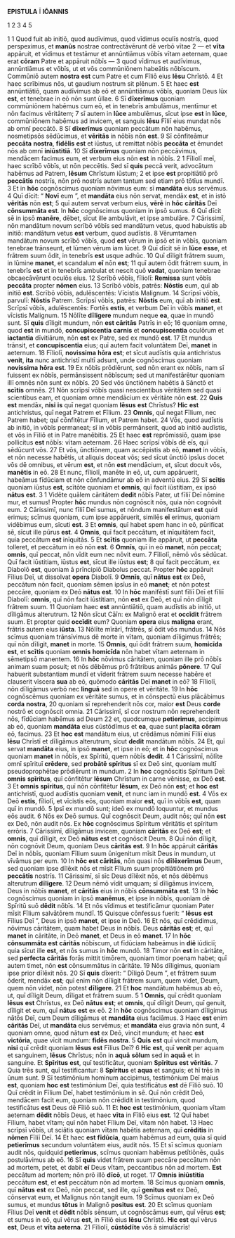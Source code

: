 **EPISTULA** Ī **IŌANNIS**

1 2 3 4 5

1 
1 Quod fuit ab initiō, quod audīvimus, quod vīdimus oculīs nostrīs, quod perspeximus, et **manūs** nostrae contrectāvērunt dē verbō vītae
2 — et **vīta** appāruit, et vīdimus et testāmur et annūntiāmus vōbīs vītam aeternam, quae erat **cōram** Patre et appāruit nōbīs —
3 quod vīdimus et audīvimus, annūntiāmus et vōbīs, ut et vōs commūniōnem habeātis nōbīscum. Commūniō autem **nostra** **est** cum Patre et cum Fīliō eius **Iēsu** Chrīstō.
4 Et haec scrībimus nōs, ut gaudium nostrum sit plēnum.
5 Et haec **est** annūntiātiō, quam audīvimus ab eō et annūntiāmus vōbīs, quoniam Deus lūx **est**, et tenebrae in eō nōn sunt ūllae.
6 Sī **dīxerīmus** quoniam commūniōnem habēmus cum eō, et in tenebrīs ambulāmus, mentīmur et nōn facimus vēritātem;
7 sī autem in **lūce** ambulēmus, sīcut ipse **est** in **lūce**, commūniōnem habēmus ad invicem, et sanguis **Iēsu** Fīliī eius mundat nōs ab omnī peccātō.
8 Sī **dīxerīmus** quoniam peccātum nōn habēmus, nosmetipsōs sēdūcimus, et **vēritās** in nōbīs nōn **est**.
9 Sī cōnfiteāmur **peccāta** **nostra**, **fidēlis** **est** et iūstus, ut remittat nōbīs **peccāta** et ēmundet nōs ab omnī **iniūstitiā**.
10 Sī **dīxerīmus** quoniam nōn peccāvimus, mendācem facimus eum, et verbum eius nōn **est** in nōbīs.
2
1 Fīliolī meī, haec scrībō vōbīs, ut nōn peccētis. Sed sī **quis** peccā verit, advocātum habēmus ad Patrem, **Iēsum** Chrīstum iūstum;
2 et ipse **est** propitiātiō prō **peccātīs** nostrīs, nōn prō nostrīs autem tantum sed etiam prō tōtīus mundī.
3 Et in **hōc** cognōscimus quoniam nōvimus eum: sī **mandāta** eius servēmus.
4 Quī dīcit: “ **Novī** eum ”, et **mandāta** eius nōn servat, mendāx **est**, et in istō **vēritās** nōn **est**;
5 quī autem servat verbum eius, **vērē** in **hōc** **cāritās** Deī **cōnsummāta** **est**. In **hōc** cognōscimus quoniam in ipsō sumus.
6 Quī dīcit sē in ipsō **manēre**, dēbet, sīcut ille ambulāvit, et ipse ambulāre.
7 Cārissimī, nōn mandātum novum scrībō vōbīs sed mandātum vetus, quod habuistis ab initiō: mandātum vetus **est** verbum, quod audīstis.
8 Vērumtamen mandātum novum scrībō vōbīs, quod **est** vērum in ipsō et in vōbīs, quoniam tenebrae trānseunt, et lūmen vērum iam lūcet.
9 Quī dīcit sē in **lūce** **esse**, et frātrem suum ōdit, in tenebrīs **est** usque adhūc.
10 Quī dīligit frātrem suum, in lūmine **manet**, et scandalum **eī** nōn **est**;
11 quī autem ōdit frātrem suum, in tenebrīs **est** et in tenebrīs ambulat et nescit quō **vadat**, quoniam tenebrae obcaecāvērunt oculōs eius.
12 Scrībō vōbīs, fīliolī: **Remissa** sunt vōbīs **peccāta** propter **nōmen** eius.
13 Scrībō vōbīs, patrēs: **Nōstis** eum, quī ab initiō **est**. Scrībō vōbīs, adulēscentēs: Vīcistis Malignum.
14 Scrīpsī vōbīs, parvulī: **Nōstis** Patrem. Scrīpsī vōbīs, patrēs: **Nōstis** eum, quī ab initiō **est**. Scrīpsī vōbīs, adulēscentēs: Fortēs **estis**, et verbum Deī in vōbīs **manet**, et vīcistis Malignum.
15 Nōlīte **dīligere** mundum neque **ea**, quae in mundō sunt. Sī **quis** dīligit mundum, nōn **est** **cāritās** Patrīs in eō;
16 quoniam omne, quod **est** in mundō, **concupiscentia** **carnis** et **concupiscentia** oculōrum et **iactantia** dīvitiārum, nōn **est** ex Patre, sed ex mundō **est**.
17 Et mundus trānsit, et **concupiscentia** eius; quī autem facit voluntātem Deī, **manet** in aeternum.
18 Fīliolī, **novissima** **hōra** **est**; et sīcut audīstis quia antichristus **venit**, **ita** nunc antichristī multī adsunt, unde cognōscimus quoniam **novissima** **hōra** **est**.
19 Ex nōbīs prōdiērunt, sed nōn erant ex nōbīs, nam sī fuissent ex nōbīs, permānsissent nōbīscum; sed ut manifestārētur quoniam illī omnēs nōn sunt ex nōbīs.
20 Sed vōs ūnctiōnem habētis ā Sānctō et **scītis** omnēs.
21 Nōn scrīpsī vōbīs quasi nescientibus vēritātem sed quasi scientibus eam, et quoniam omne mendācium ex vēritāte nōn **est**.
22 **Quis** **est** mendāx, **nisi** **is** quī negat quoniam **Iēsus** **est** Chrīstus? **Hic** **est** antichristus, quī negat Patrem et Fīlium.
23 **Omnis**, quī negat Fīlium, nec Patrem habet; quī cōnfitētur Fīlium, et Patrem habet.
24 Vōs, quod audīstis ab initiō, in vōbīs permaneat; sī in vōbīs permānserit, quod ab initiō audīstis, et vōs in Fīliō et in Patre manēbitis.
25 Et haec **est** reprōmissiō, quam ipse pollicitus **est** nōbīs: vītam aeternam.
26 Haec scrīpsī vōbīs dē eīs, quī sēdūcunt vōs.
27 Et vōs, ūnctiōnem, quam accēpistis ab eō, **manet** in vōbīs, et nōn necesse habētis, ut aliquis doceat vōs; sed sīcut ūnctiō ipsīus docet vōs dē omnibus, et vērum **est**, et nōn **est** mendācium, et, sīcut docuit vōs, **manētis** in eō.
28 Et nunc, fīliolī, manēte in eō, ut, cum appāruerit, habeāmus fīdūciam et nōn cōnfundāmur ab eō in adventū eius.
29 Sī **scītis** quoniam iūstus **est**, scītōte quoniam et **omnis**, quī facit iūstitiam, ex ipsō **nātus** **est**.
3
1 Vidēte quālem cāritātem **dedit** nōbīs Pater, ut fīliī Deī nōmine mur, et sumus! Propter **hōc** mundus nōn cognōscit nōs, quia nōn cognōvit eum.
2 Cārissimī, nunc fīliī Deī sumus, et nōndum manifestātum **est** quid erimus; scīmus quoniam, cum ipse appāruerit, similēs **eī** erimus, quoniam vidēbimus eum, sīcuti **est**.
3 Et **omnis**, quī habet spem hanc in eō, pūrificat sē, sīcut ille pūrus **est**.
4 **Omnis**, quī facit peccātum, et inīquitātem facit, quia peccātum **est** inīquitās.
5 Et **scītis** quoniam ille appāruit, ut **peccāta** tolleret, et peccātum in eō nōn **est**.
6 **Omnīs**, quī in eō **manet**, nōn peccat; **omnis**, quī peccat, nōn vīdit eum nec nōvit eum.
7 Fīliolī, nēmō vōs sēdūcat. Quī facit iūstitiam, iūstus **est**, sīcut ille iūstus **est**;
8 quī facit peccātum, ex Diabolō **est**, quoniam ā prīncipiō Diabolus peccat. Propter **hōc** appāruit Fīlius Deī, ut dissolvat **opera** Diabolī.
9 **Omnīs**, quī **nātus** **est** ex Deō, peccātum nōn facit, quoniam sēmen ipsīus in eō **manet**; et nōn potest peccāre, quoniam ex Deō **nātus** **est**.
10 In **hōc** manifēstī sunt fīliī Deī et fīliī Diabolī: **omnis**, quī nōn facit iūstitiam, nōn **est** ex Deō, et quī nōn dīligit frātrem suum.
11 Quoniam haec **est** annūntiātiō, quam audīstis ab initiō, ut dīligāmus alterutrum.
12 Nōn sīcut Cāīn: ex Malignō erat et **occīdit** frātrem suum. Et propter quid **occīdit** eum? Quoniam **opera** eius **maligna** erant, frātris autem eius **iūsta**.
13 Nōlīte mīrārī, frātrēs, sī ōdit vōs mundus.
14 Nōs scīmus quoniam trānsīvimus dē morte in vītam, quoniam dīligimus frātrēs; quī nōn dīligit, **manet** in morte.
15 **Omnis**, quī ōdit frātrem suum, **homicīda** **est**, et **scītis** quoniam **omnis** **homicīda** nōn habet vītam aeternam in sēmetipsō manentem.
16 In **hōc** nōvimus cāritātem, quoniam ille prō nōbīs animam suam posuit; et nōs dēbēmus prō frātribus animās **pōnere**.
17 Quī habuerit substantiam mundī et vīderit frātrem suum necesse habēre et clauserit vīscera **sua** ab eō, quōmodo **cāritās** Deī **manet** in eō?
18 Fīliolī, nōn dīligāmus verbō nec **linguā** sed in opere et vēritāte.
19 In **hōc** cognōscēmus quoniam ex vēritāte sumus, et in cōnspectū eius plācābimus **corda** **nostra**,
20 quoniam sī reprehenderit nōs cor, maior **est** Deus **corde** nostrō et cognōscit omnia.
21 Cārissimī, sī cor nostrum nōn reprehenderit nōs, fīdūciam habēmus ad Deum
22 et, quodcumque **petierimus**, accipimus ab eō, quoniam **mandāta** eius cūstōdīmus et **ea**, quae sunt **placita** **cōram** eō, facimus.
23 Et **hoc** **est** mandātum eius, ut crēdāmus nōminī Fīliī eius **Iēsu** Chrīstī et dīligāmus alterutrum, sīcut **dedit** mandātum nōbīs.
24 Et, quī servat **mandāta** eius, in ipsō **manet**, et ipse in eō; et in **hōc** cognōscimus quoniam **manet** in nōbīs, ex Spīritū, quem nōbīs **dedit**.
4
1 Cārissimī, nōlīte omnī spīrituī **crēdere**, sed **probātē** **spīritus** sī ex Deō sint, quoniam multī pseudoprophētae prōdiērunt in mundum.
2 In **hoc** cognōscitis Spīritum Deī: **omnis** **spīritus**, quī cōnfitētur **Iēsum** Chrīstum in carne vēnisse, ex Deō **est**.
3 Et **omnis** **spīritus**, quī nōn cōnfitētur **Iēsum**, ex Deō nōn **est**; et **hoc** **est** antichristī, quod audīstis quoniam **venit**, et nunc iam in mundō **est**.
4 Vōs ex Deō **estis**, fīliolī, et vīcistis eōs, quoniam maior **est**, quī in vōbīs **est**, quam quī in mundō.
5 Ipsī ex mundō sunt; ideō ex mundō loquuntur, et mundus eōs audit.
6 Nōs ex Deō sumus. Quī cognōscit Deum, audit nōs; quī nōn **est** ex Deō, nōn audit nōs. Ex **hōc** cognōscimus Spīritum vēritātis et spīritum errōris.
7 Cārissimī, dīligāmus invicem, quoniam **cāritās** ex Deō **est**; et **omnis**, quī dīligit, ex Deō **nātus** **est** et cognōscit Deum.
8 Quī nōn dīligit, nōn cognōvit Deum, quoniam Deus **cāritās** **est**.
9 In **hōc** appāruit **cāritās** Deī in nōbīs, quoniam Fīlium suum ūnigenitum mīsit Deus in mundum, ut vīvāmus per eum.
10 In **hōc** **est** **cāritās**, nōn quasi nōs **dīlēxerīmus** Deum, sed quoniam ipse dīlēxit nōs et mīsit Fīlium suum propitiātiōnem prō **peccātīs** nostrīs.
11 Cārissimī, sī sīc Deus dīlēxit nōs, et nōs dēbēmus alterutrum **dīligere**.
12 Deum nēmō vīdit umquam; sī dīligāmus invicem, Deus in nōbīs **manet**, et **cāritās** eius in nōbīs **cōnsummāta** **est**.
13 In **hōc** cognōscimus quoniam in ipsō **manēmus**, et ipse in nōbīs, quoniam dē Spīritū suō **dēdit** nōbīs.
14 Et nōs vīdimus et testificāmur quoniam Pater mīsit Fīlium salvātōrem mundī.
15 Quisque cōnfessus fuerit: “ **Iēsus** **est** Fīlius Deī ”, Deus in ipsō **manet**, et ipse in Deō.
16 Et nōs, quī crēdidimus, nōvimus cāritātem, quam habet Deus in nōbīs. Deus **cāritās** **est**; et, quī **manet** in cāritāte, in Deō **manet**, et Deus in eō **manet**.
17 In **hōc** **cōnsummāta** **est** **cāritās** nōbīscum, ut fīdūciam habeāmus in **diē** iūdiciī; quia sīcut ille **est**, et nōs sumus in **hōc** mundō.
18 Timor nōn **est** in cāritāte, sed **perfecta** **cāritās** forās mittit timōrem, quoniam timor poenam habet; quī autem timet, nōn **est** cōnsummātus in cāritāte.
19 Nōs dīligimus, quoniam ipse prior dīlēxit nōs.
20 Sī **quis** dīxerit: “ Dīligō Deum ”, et frātrem suum ōderit, mendāx **est**; quī enim nōn dīligit frātrem suum, quem videt, Deum, quem nōn videt, nōn potest **dīligere**.
21 Et **hoc** mandātum habēmus ab eō, ut, quī dīligit Deum, dīligat et frātrem suum.
5
1 **Omnis**, quī crēdit quoniam **Iēsus** **est** Chrīstus, ex Deō **nātus** **est**; et **omnis**, quī dīligit Deum, quī genuit, dīligit et eum, quī **nātus** **est** ex eō.
2 In **hōc** cognōscimus quoniam dīligimus nātōs Deī, cum Deum dīligāmus et **mandāta** eius faciāmus.
3 Haec **est** enim **cāritās** Deī, ut **mandāta** eius servēmus; et **mandāta** eius gravia nōn sunt,
4 quoniam omne, quod nātum **est** ex Deō, vincit mundum; et haec **est** **victōria**, quae vīcit mundum: **fidēs** **nostra**.
5 **Quis** **est** quī vincit mundum, **nisi** quī crēdit quoniam **Iēsus** **est** Fīlius Deī?
6 **Hic** **est**, quī **venit** per aquam et sanguinem, **Iēsus** Chrīstus; nōn in **aquā** **sōlum** sed in **aquā** et in sanguine. Et **Spīritus** **est**, quī testificātur, quoniam **Spīritus** **est** **vēritās**.
7 Quia trēs sunt, quī testificantur:
8 **Spīritus** et **aqua** et sanguis; et hī trēs in ūnum sunt.
9 Sī testimōnium hominum accipimus, testimōnium Deī maius **est**, quoniam **hoc** **est** testimōnium Deī, quia testificātus **est** dē Fīliō suō.
10 Quī crēdit in Fīlium Deī, habet testimōnium in sē. Quī nōn crēdit Deō, mendācem facit eum, quoniam nōn crēdidit in testimōnium, quod testificātus **est** Deus dē Fīliō suō.
11 Et **hoc** **est** testimōnium, quoniam vītam aeternam **dēdit** nōbīs Deus, et haec **vīta** in Fīliō eius **est**.
12 Quī habet Fīlium, habet vītam; quī nōn habet Fīlium Deī, vītam nōn habet.
13 Haec scrīpsī vōbīs, ut sciātis quoniam vītam habētis aeternam, quī **crēditis** in **nōmen** Fīliī Deī.
14 Et haec **est** **fīdūcia**, quam habēmus ad eum, quia sī quid **petierīmus** secundum voluntātem eius, audit nōs.
15 Et sī scīmus quoniam audit nōs, quidquid **petierimus**, scīmus quoniam habēmus petītiōnēs, quās postulāvimus ab eō.
16 Sī **quis** videt frātrem suum peccāre peccātum nōn ad mortem, petet, et dabit **eī** Deus vītam, peccantibus nōn ad mortem. **Est** peccātum ad mortem; nōn prō illō **dīcō**, ut roget.
17 **Omnis** **iniūstitia** peccātum **est**, et **est** peccātum nōn ad mortem.
18 Scīmus quoniam **omnīs**, quī **nātus** **est** ex Deō, nōn peccat, sed ille, quī **genitus** **est** ex Deō, cōnservat eum, et Malignus nōn tangit eum.
19 Scīmus quoniam ex Deō sumus, et mundus **tōtus** in Malignō **positus** **est**.
20 Et scīmus quoniam Fīlius Deī **venit** et **dēdit** nōbīs sēnsum, ut cognōscāmus eum, quī vērus **est**; et sumus in eō, quī vērus **est**, in Fīliō eius **Iēsu** Chrīstō. **Hic** **est** quī vērus **est**, Deus et **vīta** **aeterna**.
21 Fīliolī, **cūstōdīte** vōs ā simulācrīs!
